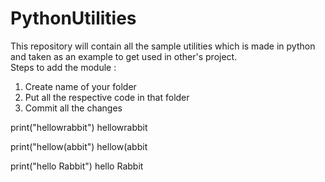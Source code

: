 # PythonUtilities

This repository will contain all the sample utilities which is made in python and taken as an example to get used in other's project. 
<br />
Steps to add the module : 
<br />
1. Create name of your folder<br /> 
2. Put all the respective code in that folder <br />
3. Commit all the changes

print("hellowrabbit")
hellowrabbit

print("hellow(abbit")
hellow(abbit

print("hello Rabbit")
hello Rabbit
